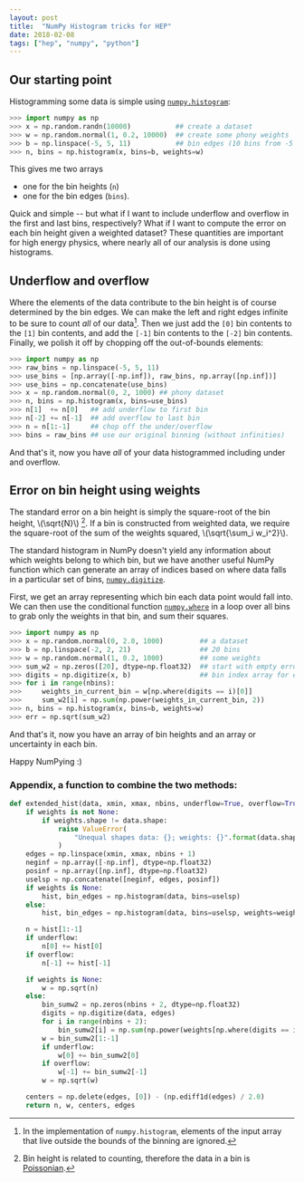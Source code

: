 ```yaml
---
layout: post
title:  "NumPy Histogram tricks for HEP"
date: 2018-02-08
tags: ["hep", "numpy", "python"]
---
```


## Our starting point

Histogramming some data is simple using
[`numpy.histogram`](https://docs.scipy.org/doc/numpy/reference/generated/numpy.histogram.html):

```python
>>> import numpy as np
>>> x = np.random.randn(10000)           ## create a dataset
>>> w = np.random.normal(1, 0.2, 10000)  ## create some phony weights
>>> b = np.linspace(-5, 5, 11)           ## bin edges (10 bins from -5 to 5)
>>> n, bins = np.histogram(x, bins=b, weights=w)
```

This gives me two arrays
- one for the bin heights (`n`)
- one for the bin edges (`bins`).

Quick and simple -- but what if I want to include underflow and
overflow in the first and last bins, respectively? What if I want to
compute the error on each bin height given a weighted dataset?  These
quantities are important for high energy physics, where nearly all of
our analysis is done using histograms.

## Underflow and overflow

Where the elements of the data contribute to the bin height is of
course determined by the bin edges. We can make the left and right
edges infinite to be sure to count _all_ of our data[^1]. Then we just
add the `[0]` bin contents to the `[1]` bin contents, and add the
`[-1]` bin contents to the `[-2]` bin contents. Finally, we polish it
off by chopping off the out-of-bounds elements:

```python
>>> import numpy as np
>>> raw_bins = np.linspace(-5, 5, 11)
>>> use_bins = [np.array([-np.inf]), raw_bins, np.array([np.inf])]
>>> use_bins = np.concatenate(use_bins)
>>> x = np.random.normal(0, 2, 1000) ## phony dataset
>>> n, bins = np.histogram(x, bins=use_bins)
>>> n[1]  += n[0]   ## add underflow to first bin
>>> n[-2] += n[-1]  ## add overflow to last bin
>>> n = n[1:-1]     ## chop off the under/overflow
>>> bins = raw_bins ## use our original binning (without infinities)
```

And that's it, now you have _all_ of your data histogrammed including
under and overflow.

## Error on bin height using weights

The standard error on a bin height is simply the square-root of the
bin height, \\(\sqrt{N}\\) [^2]. If a bin is constructed from weighted
data, we require the square-root of the sum of the weights squared,
\\(\sqrt{\sum_i w_i^2}\\).

The standard histogram in NumPy doesn't yield any information about
which weights belong to which bin, but we have another useful NumPy
function which can generate an array of indices based on where data
falls in a particular set of bins,
[`numpy.digitize`](https://docs.scipy.org/doc/numpy/reference/generated/numpy.digitize.html).

First, we get an array representing which bin each data point would
fall into. We can then use the conditional function
[`numpy.where`](https://docs.scipy.org/doc/numpy/reference/generated/numpy.where.html)
in a loop over all bins to grab only the weights in that bin, and sum
their squares.

```python
>>> import numpy as np
>>> x = np.random.normal(0, 2.0, 1000)         ## a dataset
>>> b = np.linspace(-2, 2, 21)                 ## 20 bins
>>> w = np.random.normal(1, 0.2, 1000)         ## some weights
>>> sum_w2 = np.zeros([20], dtype=np.float32)  ## start with empty errors
>>> digits = np.digitize(x, b)                 ## bin index array for each data element
>>> for i in range(nbins):
>>>     weights_in_current_bin = w[np.where(digits == i)[0]]
>>>     sum_w2[i] = np.sum(np.power(weights_in_current_bin, 2))
>>> n, bins = np.histogram(x, bins=b, weights=w)
>>> err = np.sqrt(sum_w2)
```

And that's it, now you have an array of bin heights and an array or
uncertainty in each bin.

Happy NumPying :)

### Appendix, a function to combine the two methods:

```python
def extended_hist(data, xmin, xmax, nbins, underflow=True, overflow=True, weights=None):
    if weights is not None:
        if weights.shape != data.shape:
            raise ValueError(
                "Unequal shapes data: {}; weights: {}".format(data.shape, weights.shape)
            )
    edges = np.linspace(xmin, xmax, nbins + 1)
    neginf = np.array([-np.inf], dtype=np.float32)
    posinf = np.array([np.inf], dtype=np.float32)
    uselsp = np.concatenate([neginf, edges, posinf])
    if weights is None:
        hist, bin_edges = np.histogram(data, bins=uselsp)
    else:
        hist, bin_edges = np.histogram(data, bins=uselsp, weights=weights)

    n = hist[1:-1]
    if underflow:
        n[0] += hist[0]
    if overflow:
        n[-1] += hist[-1]

    if weights is None:
        w = np.sqrt(n)
    else:
        bin_sumw2 = np.zeros(nbins + 2, dtype=np.float32)
        digits = np.digitize(data, edges)
        for i in range(nbins + 2):
            bin_sumw2[i] = np.sum(np.power(weights[np.where(digits == i)[0]], 2))
        w = bin_sumw2[1:-1]
        if underflow:
            w[0] += bin_sumw2[0]
        if overflow:
            w[-1] += bin_sumw2[-1]
        w = np.sqrt(w)

    centers = np.delete(edges, [0]) - (np.ediff1d(edges) / 2.0)
    return n, w, centers, edges
```


[^1]: In the implementation of `numpy.histogram`, elements of the
    input array that live outside the bounds of the binning are
    ignored.

[^2]: Bin height is related to counting, therefore the data in a bin
    is
    [Poissonian](https://en.wikipedia.org/wiki/Poisson_distribution).
